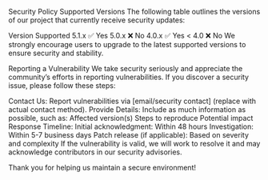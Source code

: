 Security Policy
Supported Versions
The following table outlines the versions of our project that currently receive security updates:

Version	Supported
5.1.x	✅ Yes
5.0.x	❌ No
4.0.x	✅ Yes
< 4.0	❌ No
We strongly encourage users to upgrade to the latest supported versions to ensure security and stability.

Reporting a Vulnerability
We take security seriously and appreciate the community’s efforts in reporting vulnerabilities. If you discover a security issue, please follow these steps:

Contact Us: Report vulnerabilities via [email/security contact] (replace with actual contact method).
Provide Details: Include as much information as possible, such as:
Affected version(s)
Steps to reproduce
Potential impact
Response Timeline:
Initial acknowledgment: Within 48 hours
Investigation: Within 5-7 business days
Patch release (if applicable): Based on severity and complexity
If the vulnerability is valid, we will work to resolve it and may acknowledge contributors in our security advisories.

Thank you for helping us maintain a secure environment!
